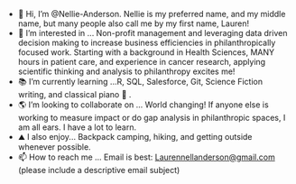 - 👋 Hi, I’m @Nellie-Anderson. Nellie is my preferred name, and my middle name, but many people also call me by my first name, Lauren!
- 👀 I’m interested in ... Non-profit management and leveraging data driven decision making to increase business efficiencies in philanthropically focused work. Starting with a background in Health Sciences, MANY hours in patient care, and experience in cancer research, applying scientific thinking and analysis to philanthropy excites me!
- 📚 I’m currently learning ...R, SQL, Salesforce, Git, Science Fiction writing, and classical piano 🎹 .
- 🌎 I’m looking to collaborate on ... World changing! If anyone else is working to measure impact or do gap analysis in philanthropic spaces, I am all ears. I have a lot to learn.
- ⛰️ I also enjoy... Backpack camping, hiking, and getting outside whenever possible. 
- 📫 How to reach me ... Email is best: Laurennellanderson@gmail.com (please include a descriptive email subject)

<!---
Nellie-Anderson/Nellie-Anderson is a ✨ special ✨ repository because its `README.md` (this file) appears on your GitHub profile.
You can click the Preview link to take a look at your changes.
--->
